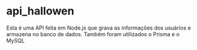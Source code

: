 # api_hallowen
Esta é uma API feita em Node.js que grava as informações dos usuários e armazena no banco de dados. Também foram utilizados o Prisma e o MySQL
